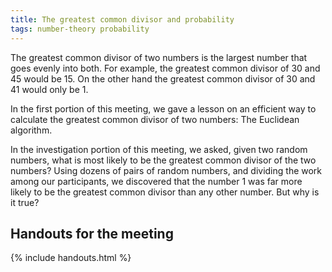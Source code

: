 ```yaml
---
title: The greatest common divisor and probability
tags: number-theory probability
---
```


The greatest common divisor of two numbers is the largest number that goes evenly into both. For example, the greatest common divisor of 30 and 45 would be 15. On the other hand the greatest common divisor of 30 and 41 would only be 1.

In the first portion of this meeting, we gave a lesson on an efficient way to calculate the greatest common divisor of two numbers: The Euclidean algorithm.

In the investigation portion of this meeting, we asked, given two random numbers, what is most likely to be the greatest common divisor of the two numbers? Using dozens of pairs of random numbers, and dividing the work among our participants, we discovered that the number 1 was far more likely to be the greatest common divisor than any other number. But why is it true?

## Handouts for the meeting

{% include handouts.html %}

